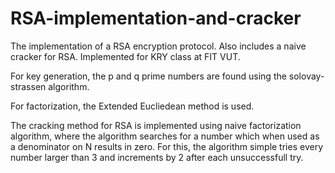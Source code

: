 # RSA-implementation-and-cracker
The implementation of a RSA encryption protocol. Also includes a naive cracker for RSA. Implemented for KRY class at FIT VUT.

For key generation, the p and q prime numbers are found using the solovay-strassen algorithm. 

For factorization, the Extended Eucliedean method is used.

The cracking method for RSA is implemented using naive factorization algorithm, where the algorithm searches for a number
which when used as a denominator on N results in zero. For this, the algorithm simple tries every number larger than 3 and
increments by 2 after each unsuccessfull try.
